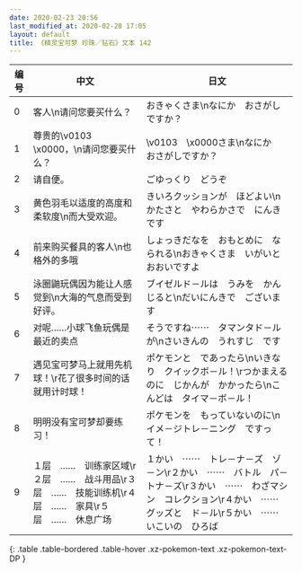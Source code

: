 ```yaml
---
date: 2020-02-23 20:56
last_modified_at: 2020-02-28 17:05
layout: default
title: 《精灵宝可梦 珍珠／钻石》文本 142
---
```

| 编号 | 中文 | 日文 |
| ---- | ---- | ---- |
| 0 | 客人\n请问您要买什么？ | おきゃくさま\nなにか　おさがしですか？ |
| 1 | 尊贵的\v0103　\x0000，\n请问您要买什么？ | \v0103　\x0000さま\nなにか　おさがしですか？ |
| 2 | 请自便。 | ごゆっくり　どうぞ |
| 3 | 黄色羽毛以适度的高度和柔软度\n而大受欢迎。 | きいろクッションが　ほどよい\nかたさと　やわらかさで　にんきです |
| 4 | 前来购买餐具的客人\n也格外的多哦 | しょっきだなを　おもとめに　なられる\nおきゃくさま　いがいと　おおいですよ |
| 5 | 泳圈鼬玩偶因为能让人感觉到\n大海的气息而受到好评。 | ブイゼルド－ルは　うみを　かんじると\nだいにんきで　ございます |
| 6 | 对呢……小球飞鱼玩偶是最近的卖点 | そうですね⋯⋯　タマンタド－ルが\nさいきんの　うれすじ　です |
| 7 | 遇见宝可梦马上就用先机球！\r花了很多时间的话就用计时球！ | ポケモンと　であったら\nいきなり　クイックボ－ル！\rつかまえるのに　じかんが　かかったら\nこんどは　タイマ－ボ－ル！ |
| 8 | 明明没有宝可梦却要练习！ | ポケモンを　もっていないのに\nイメ－ジトレ－ニング　ですって！ |
| 9 | １层　……　训练家区域\r２层　……　战斗用品\r３层　……　技能训练机\r４层　……　家具\r５层　……　休息广场 | １かい　⋯⋯　トレ－ナ－ズ　ゾ－ン\r２かい　⋯⋯　バトル　パ－トナ－ズ\r３かい　⋯⋯　わざマシン　コレクション\r４かい　⋯⋯　グッズと　ド－ル\r５かい　⋯⋯　いこいの　ひろば |
{: .table .table-bordered .table-hover .xz-pokemon-text .xz-pokemon-text-DP }